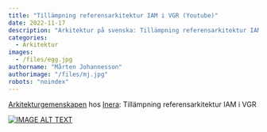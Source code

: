 ```yaml
---
title: "Tillämpning referensarkitektur IAM i VGR (Youtube)"
date: 2022-11-17
description: "Arkitektur på svenska: Tillämpning referensarkitektur IAM i VGR"
categories:
  - Arkitektur
images:
  - /files/egg.jpg
authorname: "Mårten Johannesson"
authorimage: "/files/mj.jpg"
robots: "noindex"
---
```



<!--more-->
[Arkitekturgemenskapen](https://www.inera.se/tjanster/gemensam-arkitektur/arkitekturgemenskapen/) hos [Inera](https://www.inera.se): Tillämpning referensarkitektur IAM i VGR

[![IMAGE ALT TEXT](http://img.youtube.com/vi/0WUxBWbeB1U/0.jpg)](http://www.youtube.com/watch?v=0WUxBWbeB1U "Video Title")